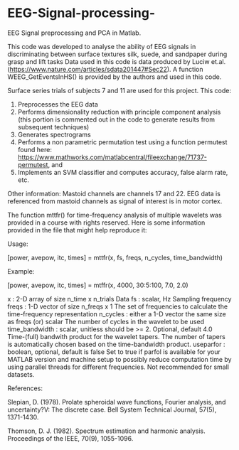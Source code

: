 # EEG-Signal-processing-
EEG Signal preprocessing and PCA in Matlab.

This code was developed to analyse the ability of EEG signals in discriminating between surface textures silk, suede, and sandpaper during grasp and lift tasks
Data used in this code is data produced by Luciw et.al.(https://www.nature.com/articles/sdata201447#Sec22). A function WEEG_GetEventsInHS() is provided by the authors and used in this code.

Surface series trials of subjects 7 and 11 are used for this project.
This code:
1) Preprocesses the EEG data
2) Performs dimensionality reduction with principle component analysis (this portion is commented out in the code to generate results from subsequent techniques)
3) Generates spectrograms
4) Performs a non parametric permutation test using a function permutest found here: https://www.mathworks.com/matlabcentral/fileexchange/71737-permutest, and 
5) Implements an SVM classifier and computes accuracy, false alarm rate, etc.

Other information:
Mastoid channels are channels 17 and 22.
EEG data is referenced from mastoid channels as signal of interest is in motor cortex. 


The function mttfr() for time-frequency analysis of multiple wavelets was provided in a course with rights reserved. Here is some information provided in the file that might help reproduce it:

Usage:

[power, avepow, itc, times] = mttfr(x, fs, freqs, n_cycles, time_bandwidth)

Example:

[power, avepow, itc, times] = mtffr(x, 4000, 30:5:100, 7.0, 2.0)

x : 2-D array of size n_time x n_trials
Data
fs : scalar, Hz
Sampling frequency
freqs : 1-D vector of size n_freqs x 1
The set of frequencies to calculate the time-frequency representation
n_cycles : either a 1-D vector the same size as freqs (or) scalar
The number of cycles in the wavelet to be used
time_bandwidth : scalar, unitless should be >= 2. Optional, default 4.0
Time-(full) bandwith product for the wavelet tapers. The number of
tapers is automatically chosen based on the time-bandwidth product.
useparfor : boolean, optional, default is false
Set to true if parfol is available for your MATLAB version and machine setup to possibly reduce computation time by using parallel threads for different frequencies. Not recommended for small datasets.

References:

Slepian, D. (1978). Prolate spheroidal wave functions, Fourier analysis,
and uncertainty?V: The discrete case. Bell System Technical Journal,
57(5), 1371-1430.

Thomson, D. J. (1982). Spectrum estimation and harmonic analysis.
Proceedings of the IEEE, 70(9), 1055-1096.


